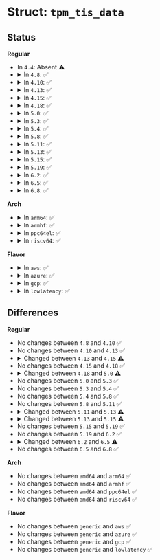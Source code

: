 # Struct: <code>tpm_tis_data</code>

## Status
<b>Regular</b>
<ul>
<li>
In <code>4.4</code>: Absent ⚠️
</li>
<li>
<details>
<summary>In <code>4.8</code>: ✅</summary>

```c
struct tpm_tis_data {
    u16 manufacturer_id;
    int locality;
    int irq;
    bool irq_tested;
    unsigned int flags;
    wait_queue_head_t int_queue;
    wait_queue_head_t read_queue;
    const struct tpm_tis_phy_ops *phy_ops;
};
```
</details>
</li>
<li>
<details>
<summary>In <code>4.10</code>: ✅</summary>

```c
struct tpm_tis_data {
    u16 manufacturer_id;
    int locality;
    int irq;
    bool irq_tested;
    unsigned int flags;
    wait_queue_head_t int_queue;
    wait_queue_head_t read_queue;
    const struct tpm_tis_phy_ops *phy_ops;
};
```
</details>
</li>
<li>
<details>
<summary>In <code>4.13</code>: ✅</summary>

```c
struct tpm_tis_data {
    u16 manufacturer_id;
    int locality;
    int irq;
    bool irq_tested;
    unsigned int flags;
    wait_queue_head_t int_queue;
    wait_queue_head_t read_queue;
    const struct tpm_tis_phy_ops *phy_ops;
};
```
</details>
</li>
<li>
<details>
<summary>In <code>4.15</code>: ✅</summary>

```c
struct tpm_tis_data {
    u16 manufacturer_id;
    int locality;
    int irq;
    bool irq_tested;
    unsigned int flags;
    void *ilb_base_addr;
    u16 clkrun_enabled;
    wait_queue_head_t int_queue;
    wait_queue_head_t read_queue;
    const struct tpm_tis_phy_ops *phy_ops;
};
```
</details>
</li>
<li>
<details>
<summary>In <code>4.18</code>: ✅</summary>

```c
struct tpm_tis_data {
    u16 manufacturer_id;
    int locality;
    int irq;
    bool irq_tested;
    unsigned int flags;
    void *ilb_base_addr;
    u16 clkrun_enabled;
    wait_queue_head_t int_queue;
    wait_queue_head_t read_queue;
    const struct tpm_tis_phy_ops *phy_ops;
};
```
</details>
</li>
<li>
<details>
<summary>In <code>5.0</code>: ✅</summary>

```c
struct tpm_tis_data {
    u16 manufacturer_id;
    int locality;
    int irq;
    bool irq_tested;
    unsigned int flags;
    void *ilb_base_addr;
    u16 clkrun_enabled;
    wait_queue_head_t int_queue;
    wait_queue_head_t read_queue;
    const struct tpm_tis_phy_ops *phy_ops;
    short unsigned int rng_quality;
};
```
</details>
</li>
<li>
<details>
<summary>In <code>5.3</code>: ✅</summary>

```c
struct tpm_tis_data {
    u16 manufacturer_id;
    int locality;
    int irq;
    bool irq_tested;
    unsigned int flags;
    void *ilb_base_addr;
    u16 clkrun_enabled;
    wait_queue_head_t int_queue;
    wait_queue_head_t read_queue;
    const struct tpm_tis_phy_ops *phy_ops;
    short unsigned int rng_quality;
};
```
</details>
</li>
<li>
<details>
<summary>In <code>5.4</code>: ✅</summary>

```c
struct tpm_tis_data {
    u16 manufacturer_id;
    int locality;
    int irq;
    bool irq_tested;
    unsigned int flags;
    void *ilb_base_addr;
    u16 clkrun_enabled;
    wait_queue_head_t int_queue;
    wait_queue_head_t read_queue;
    const struct tpm_tis_phy_ops *phy_ops;
    short unsigned int rng_quality;
};
```
</details>
</li>
<li>
<details>
<summary>In <code>5.8</code>: ✅</summary>

```c
struct tpm_tis_data {
    u16 manufacturer_id;
    int locality;
    int irq;
    bool irq_tested;
    unsigned int flags;
    void *ilb_base_addr;
    u16 clkrun_enabled;
    wait_queue_head_t int_queue;
    wait_queue_head_t read_queue;
    const struct tpm_tis_phy_ops *phy_ops;
    short unsigned int rng_quality;
};
```
</details>
</li>
<li>
<details>
<summary>In <code>5.11</code>: ✅</summary>

```c
struct tpm_tis_data {
    u16 manufacturer_id;
    int locality;
    int irq;
    bool irq_tested;
    unsigned int flags;
    void *ilb_base_addr;
    u16 clkrun_enabled;
    wait_queue_head_t int_queue;
    wait_queue_head_t read_queue;
    const struct tpm_tis_phy_ops *phy_ops;
    short unsigned int rng_quality;
};
```
</details>
</li>
<li>
<details>
<summary>In <code>5.13</code>: ✅</summary>

```c
struct tpm_tis_data {
    u16 manufacturer_id;
    int locality;
    int irq;
    bool irq_tested;
    long unsigned int flags;
    void *ilb_base_addr;
    u16 clkrun_enabled;
    wait_queue_head_t int_queue;
    wait_queue_head_t read_queue;
    const struct tpm_tis_phy_ops *phy_ops;
    short unsigned int rng_quality;
};
```
</details>
</li>
<li>
<details>
<summary>In <code>5.15</code>: ✅</summary>

```c
struct tpm_tis_data {
    u16 manufacturer_id;
    int locality;
    int irq;
    bool irq_tested;
    long unsigned int flags;
    void *ilb_base_addr;
    u16 clkrun_enabled;
    wait_queue_head_t int_queue;
    wait_queue_head_t read_queue;
    const struct tpm_tis_phy_ops *phy_ops;
    short unsigned int rng_quality;
    unsigned int timeout_min;
    unsigned int timeout_max;
};
```
</details>
</li>
<li>
<details>
<summary>In <code>5.19</code>: ✅</summary>

```c
struct tpm_tis_data {
    u16 manufacturer_id;
    int locality;
    int irq;
    bool irq_tested;
    long unsigned int flags;
    void *ilb_base_addr;
    u16 clkrun_enabled;
    wait_queue_head_t int_queue;
    wait_queue_head_t read_queue;
    const struct tpm_tis_phy_ops *phy_ops;
    short unsigned int rng_quality;
    unsigned int timeout_min;
    unsigned int timeout_max;
};
```
</details>
</li>
<li>
<details>
<summary>In <code>6.2</code>: ✅</summary>

```c
struct tpm_tis_data {
    u16 manufacturer_id;
    int locality;
    int irq;
    bool irq_tested;
    long unsigned int flags;
    void *ilb_base_addr;
    u16 clkrun_enabled;
    wait_queue_head_t int_queue;
    wait_queue_head_t read_queue;
    const struct tpm_tis_phy_ops *phy_ops;
    short unsigned int rng_quality;
    unsigned int timeout_min;
    unsigned int timeout_max;
};
```
</details>
</li>
<li>
<details>
<summary>In <code>6.5</code>: ✅</summary>

```c
struct tpm_tis_data {
    struct tpm_chip *chip;
    u16 manufacturer_id;
    struct mutex locality_count_mutex;
    unsigned int locality_count;
    int locality;
    int irq;
    struct work_struct free_irq_work;
    long unsigned int last_unhandled_irq;
    unsigned int unhandled_irqs;
    unsigned int int_mask;
    long unsigned int flags;
    void *ilb_base_addr;
    u16 clkrun_enabled;
    wait_queue_head_t int_queue;
    wait_queue_head_t read_queue;
    const struct tpm_tis_phy_ops *phy_ops;
    short unsigned int rng_quality;
    unsigned int timeout_min;
    unsigned int timeout_max;
};
```
</details>
</li>
<li>
<details>
<summary>In <code>6.8</code>: ✅</summary>

```c
struct tpm_tis_data {
    struct tpm_chip *chip;
    u16 manufacturer_id;
    struct mutex locality_count_mutex;
    unsigned int locality_count;
    int locality;
    int irq;
    struct work_struct free_irq_work;
    long unsigned int last_unhandled_irq;
    unsigned int unhandled_irqs;
    unsigned int int_mask;
    long unsigned int flags;
    void *ilb_base_addr;
    u16 clkrun_enabled;
    wait_queue_head_t int_queue;
    wait_queue_head_t read_queue;
    const struct tpm_tis_phy_ops *phy_ops;
    short unsigned int rng_quality;
    unsigned int timeout_min;
    unsigned int timeout_max;
};
```
</details>
</li>
</ul>
<b>Arch</b>
<ul>
<li>
<details>
<summary>In <code>arm64</code>: ✅</summary>

```c
struct tpm_tis_data {
    u16 manufacturer_id;
    int locality;
    int irq;
    bool irq_tested;
    unsigned int flags;
    void *ilb_base_addr;
    u16 clkrun_enabled;
    wait_queue_head_t int_queue;
    wait_queue_head_t read_queue;
    const struct tpm_tis_phy_ops *phy_ops;
    short unsigned int rng_quality;
};
```
</details>
</li>
<li>
<details>
<summary>In <code>armhf</code>: ✅</summary>

```c
struct tpm_tis_data {
    u16 manufacturer_id;
    int locality;
    int irq;
    bool irq_tested;
    unsigned int flags;
    void *ilb_base_addr;
    u16 clkrun_enabled;
    wait_queue_head_t int_queue;
    wait_queue_head_t read_queue;
    const struct tpm_tis_phy_ops *phy_ops;
    short unsigned int rng_quality;
};
```
</details>
</li>
<li>
<details>
<summary>In <code>ppc64el</code>: ✅</summary>

```c
struct tpm_tis_data {
    u16 manufacturer_id;
    int locality;
    int irq;
    bool irq_tested;
    unsigned int flags;
    void *ilb_base_addr;
    u16 clkrun_enabled;
    wait_queue_head_t int_queue;
    wait_queue_head_t read_queue;
    const struct tpm_tis_phy_ops *phy_ops;
    short unsigned int rng_quality;
};
```
</details>
</li>
<li>
<details>
<summary>In <code>riscv64</code>: ✅</summary>

```c
struct tpm_tis_data {
    u16 manufacturer_id;
    int locality;
    int irq;
    bool irq_tested;
    unsigned int flags;
    void *ilb_base_addr;
    u16 clkrun_enabled;
    wait_queue_head_t int_queue;
    wait_queue_head_t read_queue;
    const struct tpm_tis_phy_ops *phy_ops;
    short unsigned int rng_quality;
};
```
</details>
</li>
</ul>
<b>Flavor</b>
<ul>
<li>
<details>
<summary>In <code>aws</code>: ✅</summary>

```c
struct tpm_tis_data {
    u16 manufacturer_id;
    int locality;
    int irq;
    bool irq_tested;
    unsigned int flags;
    void *ilb_base_addr;
    u16 clkrun_enabled;
    wait_queue_head_t int_queue;
    wait_queue_head_t read_queue;
    const struct tpm_tis_phy_ops *phy_ops;
    short unsigned int rng_quality;
};
```
</details>
</li>
<li>
<details>
<summary>In <code>azure</code>: ✅</summary>

```c
struct tpm_tis_data {
    u16 manufacturer_id;
    int locality;
    int irq;
    bool irq_tested;
    unsigned int flags;
    void *ilb_base_addr;
    u16 clkrun_enabled;
    wait_queue_head_t int_queue;
    wait_queue_head_t read_queue;
    const struct tpm_tis_phy_ops *phy_ops;
    short unsigned int rng_quality;
};
```
</details>
</li>
<li>
<details>
<summary>In <code>gcp</code>: ✅</summary>

```c
struct tpm_tis_data {
    u16 manufacturer_id;
    int locality;
    int irq;
    bool irq_tested;
    unsigned int flags;
    void *ilb_base_addr;
    u16 clkrun_enabled;
    wait_queue_head_t int_queue;
    wait_queue_head_t read_queue;
    const struct tpm_tis_phy_ops *phy_ops;
    short unsigned int rng_quality;
};
```
</details>
</li>
<li>
<details>
<summary>In <code>lowlatency</code>: ✅</summary>

```c
struct tpm_tis_data {
    u16 manufacturer_id;
    int locality;
    int irq;
    bool irq_tested;
    unsigned int flags;
    void *ilb_base_addr;
    u16 clkrun_enabled;
    wait_queue_head_t int_queue;
    wait_queue_head_t read_queue;
    const struct tpm_tis_phy_ops *phy_ops;
    short unsigned int rng_quality;
};
```
</details>
</li>
</ul>

## Differences
<b>Regular</b>
<ul>
<li>
No changes between <code>4.8</code> and <code>4.10</code> ✅
</li>
<li>
No changes between <code>4.10</code> and <code>4.13</code> ✅
</li>
<li>
<details>
<summary>Changed between <code>4.13</code> and <code>4.15</code> ⚠️</summary>
<ul>
<li>
<b>Field added. </b>
<code>void *ilb_base_addr</code>
</li>
<li>
<b>Field added. </b>
<code>u16 clkrun_enabled</code>
</li>
</ul>
</details>
</li>
<li>
No changes between <code>4.15</code> and <code>4.18</code> ✅
</li>
<li>
<details>
<summary>Changed between <code>4.18</code> and <code>5.0</code> ⚠️</summary>
<ul>
<li>
<b>Field added. </b>
<code>short unsigned int rng_quality</code>
</li>
</ul>
</details>
</li>
<li>
No changes between <code>5.0</code> and <code>5.3</code> ✅
</li>
<li>
No changes between <code>5.3</code> and <code>5.4</code> ✅
</li>
<li>
No changes between <code>5.4</code> and <code>5.8</code> ✅
</li>
<li>
No changes between <code>5.8</code> and <code>5.11</code> ✅
</li>
<li>
<details>
<summary>Changed between <code>5.11</code> and <code>5.13</code> ⚠️</summary>
<ul>
<li>
<b>Field type changed. </b>
<code>unsigned int flags</code> ➡️ <code>long unsigned int flags</code>
</li>
</ul>
</details>
</li>
<li>
<details>
<summary>Changed between <code>5.13</code> and <code>5.15</code> ⚠️</summary>
<ul>
<li>
<b>Field added. </b>
<code>unsigned int timeout_min</code>
</li>
<li>
<b>Field added. </b>
<code>unsigned int timeout_max</code>
</li>
</ul>
</details>
</li>
<li>
No changes between <code>5.15</code> and <code>5.19</code> ✅
</li>
<li>
No changes between <code>5.19</code> and <code>6.2</code> ✅
</li>
<li>
<details>
<summary>Changed between <code>6.2</code> and <code>6.5</code> ⚠️</summary>
<ul>
<li>
<b>Field added. </b>
<code>struct tpm_chip *chip</code>
</li>
<li>
<b>Field added. </b>
<code>struct mutex locality_count_mutex</code>
</li>
<li>
<b>Field added. </b>
<code>unsigned int locality_count</code>
</li>
<li>
<b>Field added. </b>
<code>struct work_struct free_irq_work</code>
</li>
<li>
<b>Field added. </b>
<code>long unsigned int last_unhandled_irq</code>
</li>
<li>
<b>Field added. </b>
<code>unsigned int unhandled_irqs</code>
</li>
<li>
<b>Field added. </b>
<code>unsigned int int_mask</code>
</li>
<li>
<b>Field removed. </b>
<code>bool irq_tested</code>
</li>
</ul>
</details>
</li>
<li>
No changes between <code>6.5</code> and <code>6.8</code> ✅
</li>
</ul>
<b>Arch</b>
<ul>
<li>
No changes between <code>amd64</code> and <code>arm64</code> ✅
</li>
<li>
No changes between <code>amd64</code> and <code>armhf</code> ✅
</li>
<li>
No changes between <code>amd64</code> and <code>ppc64el</code> ✅
</li>
<li>
No changes between <code>amd64</code> and <code>riscv64</code> ✅
</li>
</ul>
<b>Flavor</b>
<ul>
<li>
No changes between <code>generic</code> and <code>aws</code> ✅
</li>
<li>
No changes between <code>generic</code> and <code>azure</code> ✅
</li>
<li>
No changes between <code>generic</code> and <code>gcp</code> ✅
</li>
<li>
No changes between <code>generic</code> and <code>lowlatency</code> ✅
</li>
</ul>
